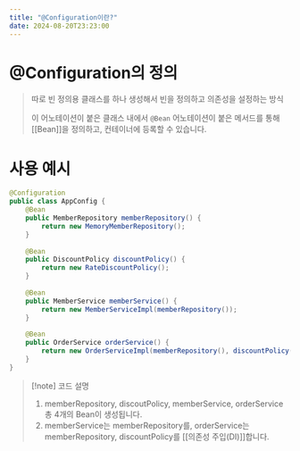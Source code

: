```yaml
---
title: "@Configuration이란?"
date: 2024-08-20T23:23:00
---
```


# @Configuration의 정의

>따로 빈 정의용 클래스를 하나 생성해서 빈을 정의하고 의존성을 설정하는 방식
>
>이 어노테이션이 붙은 클래스 내에서 `@Bean` 어노테이션이 붙은 메서드를 통해 [[Bean]]을 정의하고, 컨테이너에 등록할 수 있습니다.

# 사용 예시
```java
@Configuration 
public class AppConfig {  
    @Bean  
    public MemberRepository memberRepository() {  
        return new MemoryMemberRepository();  
    }  
  
    @Bean  
    public DiscountPolicy discountPolicy() {  
        return new RateDiscountPolicy();  
    }  
  
    @Bean  
    public MemberService memberService() {  
        return new MemberServiceImpl(memberRepository());  
    }  
  
    @Bean  
    public OrderService orderService() {  
        return new OrderServiceImpl(memberRepository(), discountPolicy());  
    }  
}
```
> [!note] 코드 설명
> 1. memberRepository, discoutPolicy, memberService, orderService 총 4개의 Bean이 생성됩니다.
> 2. memberService는 memberRepository를, orderService는 memberRepository, discountPolicy를 [[의존성 주입(DI)]]합니다.
